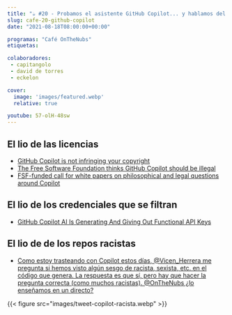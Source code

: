 ```yaml
---
title: "☕️ #20 - Probamos el asistente GitHub Copilot... y hablamos del lío de las licencias"
slug: cafe-20-github-copilot
date: "2021-08-18T08:00:00+00:00"

programas: "Café OnTheNubs"
etiquetas:

colaboradores:
 - capitangolo
 - david de torres
 - eckelon

cover:
  image: 'images/featured.webp'
  relative: true

youtube: 57-olH-48sw
---
```


## El lio de las licencias

- [GitHub Copilot is not infringing your copyright](https://juliareda.eu/2021/07/github-copilot-is-not-infringing-your-copyright/)
- [The Free Software Foundation thinks GitHub Copilot should be illegal](https://mspoweruser.com/the-free-software-foundation-thinks-github-copilot-should-be-illegal/)
- [FSF-funded call for white papers on philosophical and legal questions around Copilot](https://www.fsf.org/blogs/licensing/fsf-funded-call-for-white-papers-on-philosophical-and-legal-questions-around-copilot)


## El lio de los credenciales que se filtran

- [GitHub Copilot AI Is Generating And Giving Out Functional API Keys](https://fossbytes.com/github-copilot-generating-functional-api-keys/)


## El lio de de los repos racistas

- [Como estoy trasteando con Copilot estos días, @Vicen_Herrera me pregunta si hemos visto algún sesgo de racista, sexista, etc. en el código que genera. La respuesta es que sí, pero hay que hacer la pregunta correcta (como muchos racistas). @OnTheNubs ¿lo enseñamos en un directo?](https://x.com/maellyssa/status/1418507010010660864)

{{< figure src="images/tweet-copilot-racista.webp" >}}

